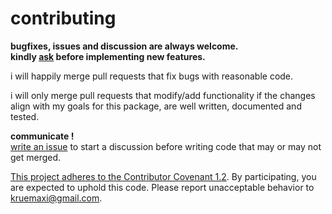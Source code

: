 # contributing

**bugfixes, issues and discussion are always welcome.  
kindly [ask](https://github.com/snd/strider/issues/new) before implementing new features.**

i will happily merge pull requests that fix bugs with reasonable code.

i will only merge pull requests that modify/add functionality
if the changes align with my goals for this package,
are well written, documented and tested.

**communicate !**  
[write an issue](https://github.com/snd/strider/issues/new) to start a discussion before writing code that may or may not get merged.

[This project adheres to the Contributor Covenant 1.2](CODE_OF_CONDUCT.md). By participating, you are expected to uphold this code. Please report unacceptable behavior to kruemaxi@gmail.com.
